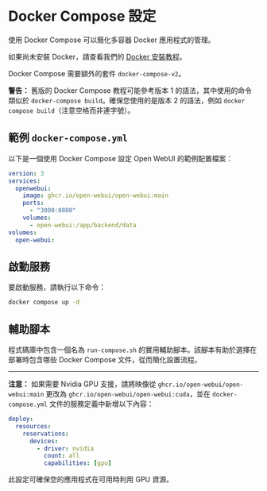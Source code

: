 # Docker Compose 設定

使用 Docker Compose 可以簡化多容器 Docker 應用程式的管理。

如果尚未安裝 Docker，請查看我們的 [Docker 安裝教程](../../../tutorials/docker-install.md)。

Docker Compose 需要額外的套件 `docker-compose-v2`。

**警告：** 舊版的 Docker Compose 教程可能參考版本 1 的語法，其中使用的命令類似於 `docker-compose build`。確保您使用的是版本 2 的語法，例如 `docker compose build`（注意空格而非連字號）。

## 範例 `docker-compose.yml`

以下是一個使用 Docker Compose 設定 Open WebUI 的範例配置檔案：

```yaml
version: 3
services:
  openwebui:
    image: ghcr.io/open-webui/open-webui:main
    ports:
      - "3000:8080"
    volumes:
      - open-webui:/app/backend/data
volumes:
  open-webui:
```

## 啟動服務

要啟動服務，請執行以下命令：

```bash
docker compose up -d
```

## 輔助腳本

程式碼庫中包含一個名為 `run-compose.sh` 的實用輔助腳本。該腳本有助於選擇在部署時包含哪些 Docker Compose 文件，從而簡化設置流程。

---

**注意：** 如果需要 Nvidia GPU 支援，請將映像從 `ghcr.io/open-webui/open-webui:main` 更改為 `ghcr.io/open-webui/open-webui:cuda`，並在 `docker-compose.yml` 文件的服務定義中新增以下內容：

```yaml
deploy:
  resources:
    reservations:
      devices:
        - driver: nvidia
          count: all
          capabilities: [gpu]
```

此設定可確保您的應用程式在可用時利用 GPU 資源。
